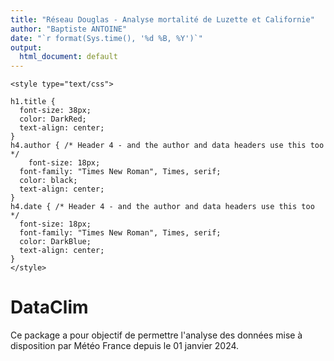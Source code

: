 ```yaml
---
title: "Réseau Douglas - Analyse mortalité de Luzette et Californie"
author: "Baptiste ANTOINE"
date: "`r format(Sys.time(), '%d %B, %Y')`"
output:
  html_document: default
---
```


```{=html}
<style type="text/css">

h1.title {
  font-size: 38px;
  color: DarkRed;
  text-align: center;
}
h4.author { /* Header 4 - and the author and data headers use this too  */
    font-size: 18px;
  font-family: "Times New Roman", Times, serif;
  color: black;
  text-align: center;
}
h4.date { /* Header 4 - and the author and data headers use this too  */
  font-size: 18px;
  font-family: "Times New Roman", Times, serif;
  color: DarkBlue;
  text-align: center;
}
</style>
```

# DataClim

Ce package a pour objectif de permettre l'analyse des données mise à disposition par Météo France depuis le 01 janvier 2024.
